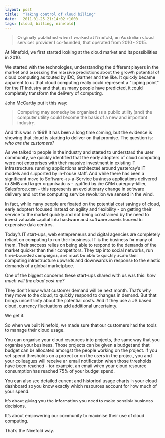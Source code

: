 ```yaml
---
layout: post
title:  "Taking control of cloud billing"
date:   2011-01-25 21:14:02 +1000
tags: [cloud, billing, ninefold]
---
```


> Originally published when I worked at Ninefold, an Australian cloud
> services provider I co-founded, that operated from 2010 - 2015.

At Ninefold, we first started looking at the cloud market and its
possibilities in 2010.

We started with the technologies, understanding the
different players in the market and assessing the massive predictions
about the growth potential of cloud computing as touted by IDC, Gartner
and the like. It quickly became apparent to us that cloud computing
really could represent a "tipping point" for the IT industry and that,
as many people have predicted, it could completely transform the
delivery of computing.

John McCarthy put it this way:

> Computing may someday be organised as a public utility (and) the computer utility could become the basis of a new and important industry.

And this was in 1961! It has been a long time coming, but the evidence is showing
that cloud is starting to deliver on that promise. The question is: *who are the
customers?*

As we talked to people in the industry and started to
understand the user community, we quickly identified that the early
adopters of cloud computing were not enterprises with their massive
investment in existing IT infrastructure, running applications
architected around yesterday’s IT models and supported by in-house
staff. And while there has been a significant move to
Software-as-a-Service business applications delivered to SMB and larger
organisations - typified by the CRM category-killer, Salesforce.com –
this represents an evolutionary change in software delivery and not the
computing service revolution we sensed in the wind.

In fact, while many
people are fixated on the potential cost savings of cloud, early
adopters focused instead on agility and flexibility - on getting their
service to the market quickly and not being constrained by the need to
invest valuable capital into hardware and software assets housed in
expensive data centres.

Today’s IT start-ups, web entrepreneurs and
digital agencies are completely reliant on computing to run their
business. IT **is** the business for many of them. Their success relies on
being able to respond to the demands of the market quicker than their
competitors. They tap into social networks, run time-bounded campaigns,
and must be able to quickly scale their computing infrastructure upwards
and downwards in response to the elastic demands of a global
marketplace.

One of the biggest concerns these start-ups shared with us
was this: *how much will the cloud cost me?*

They don’t know what customer
demand will be next month. That’s why they move to the cloud, to
quickly respond to changes in demand. But that brings uncertainty about
the potential costs. And if they use a US based cloud, currency
fluctuations add additional uncertainty.

We get it.

So when we built
Ninefold, we made sure that our customers had the tools to manage their
cloud usage.

You can organise your cloud resources into projects, the
same way that you organise your business. Those projects can be given a
budget and that budget can be allocated amongst the people working on
the project. If you set spend thresholds on a project or on the users in
the project, you and your colleagues will receive an email notification
when those thresholds have been reached - for example, an email when
your cloud resource consumption has reached 75% of your budget spend.

You can also see detailed current and historical usage charts in your
cloud dashboard so you know exactly which resources account for how much
of your spend.

It’s about giving you the information you need to make
sensible business decisions.

It’s about empowering our community to
maximise their use of cloud computing.

That’s the Ninefold way.
